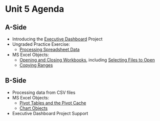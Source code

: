 # Unit 5 Agenda

## A-Side

  + Introducing the [Executive Dashboard](/projects/exec-dashboard/project.md) Project
  + Ungraded Practice Exercise:
    + [Processing Spreadsheet Data](/exercises/processing-spreadsheet-data/exercise.md)
  + MS Excel Objects:
    + [Opening and Closing Workbooks](/notes/excel-objects/workbooks/notes.md#opening-and-closing-workbooks), including [Selecting Files to Open](/notes/excel-objects/workbooks/notes.md#selecting-files-to-open)
    + [Copying Ranges](/notes/excel-objects/ranges/notes.md#copying-ranges)

## B-Side

  + Processing data from CSV files
  + MS Excel Objects:
    + [Pivot Tables and the Pivot Cache](/notes/excel-objects/pivot-tables/notes.md)
    + [Chart Objects](/notes/excel-objects/chart-objects/notes.md)
  + Executive Dashboard Project Support
